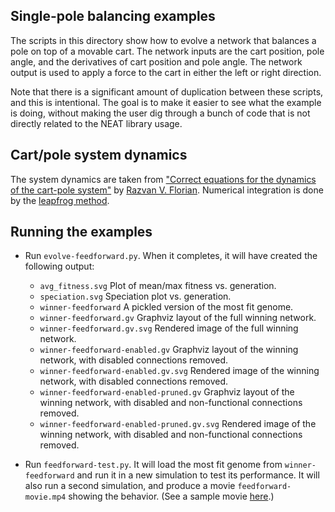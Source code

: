 ## Single-pole balancing examples ##

The scripts in this directory show how to evolve a network that balances a pole on top of a movable cart.  The network
inputs are the cart position, pole angle, and the derivatives of cart position and pole angle.  The network output is 
used to apply a force to the cart in either the left or right direction.

Note that there is a significant amount of duplication between these scripts, and this is intentional.  The goal is to 
make it easier to see what the example is doing, without making the user dig through a bunch of code that is not 
directly related to the NEAT library usage.

## Cart/pole system dynamics ##

The system dynamics are taken from ["Correct equations for the dynamics of the cart-pole system"](http://coneural.org/florian/papers/05_cart_pole.pdf)
by [Razvan V. Florian](http://florian.io).  Numerical integration is done by the [leapfrog method](https://en.wikipedia.org/wiki/Leapfrog_integration).
       


## Running the examples ##

* Run `evolve-feedforward.py`.  When it completes, it will have created the following output:
    - `avg_fitness.svg` Plot of mean/max fitness vs. generation.
    - `speciation.svg` Speciation plot vs. generation.
    - `winner-feedforward` A pickled version of the most fit genome.
    - `winner-feedforward.gv` Graphviz layout of the full winning network.
    - `winner-feedforward.gv.svg` Rendered image of the full winning network.
    - `winner-feedforward-enabled.gv` Graphviz layout of the winning network, with disabled connections removed.
    - `winner-feedforward-enabled.gv.svg` Rendered image of the winning network, with disabled connections removed.
    - `winner-feedforward-enabled-pruned.gv` Graphviz layout of the winning network, with disabled and non-functional connections removed.
    - `winner-feedforward-enabled-pruned.gv.svg` Rendered image of the winning network, with disabled and non-functional connections removed.
    
* Run `feedforward-test.py`.  It will load the most fit genome from `winner-feedforward` and run it in a new simulation to test its
performance.  It will also run a second simulation, and produce a movie `feedforward-movie.mp4` showing the behavior.  (See a sample
movie [here](http://gfycat.com/CavernousCheeryIbadanmalimbe).)

